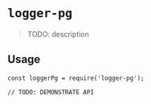 # `logger-pg`

> TODO: description

## Usage

```
const loggerPg = require('logger-pg');

// TODO: DEMONSTRATE API
```
